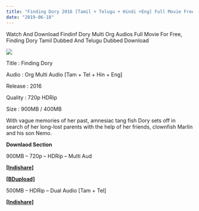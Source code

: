 ```yaml
---
title: "Finding Dory 2016 [Tamil + Telugu + Hindi +Eng] Full Movie Free Download"
date: "2019-06-18"
---
```


Watch And Download Findinf Dory Multi Org Audios Full Movie For Free, Finding Dory Tamil Dubbed And Telugu Dubbed Download

[![](https://1.bp.blogspot.com/-89B7otvKRos/XQkt_YhQuEI/AAAAAAAABvA/ec3Ib7kPQ2c3nqQxNOpiDt7IxOsl-te6wCLcBGAs/s400/cqeg5baztarti1jdaucp.webp)](https://1.bp.blogspot.com/-89B7otvKRos/XQkt_YhQuEI/AAAAAAAABvA/ec3Ib7kPQ2c3nqQxNOpiDt7IxOsl-te6wCLcBGAs/s1600/cqeg5baztarti1jdaucp.webp)

Title : Finding Dory

Audio : Org Multi Audio \[Tam + Tel + Hin + Eng\]

Release : 2016

Quality : 720p HDRip

Size : 900MB / 400MB

With vague memories of her past, amnesiac tang fish Dory sets off in search of her long-lost parents with the help of her friends, clownfish Marlin and his son Nemo.

**Downlaod Section**

900MB – 720p – HDRip – Multi Aud

**[\[Indishare\]](https://clk.ink/wIX2sym)**

**[\[BDupload\]](https://clk.ink/Ya9OI)**

500MB – HDRip – Dual Audio \[Tam + Tel\]

**[\[Indishare\]](https://clk.ink/f2R7)**
